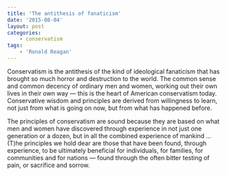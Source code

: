 ```yaml
---
title: 'The antithesis of fanaticism'
date: '2015-08-04'
layout: post
categories:
    - conservatism
tags:
    - 'Ronald Reagan'
---
```


Conservatism is the antithesis of the kind of ideological fanaticism that has brought so much horror and destruction to the world. The common sense and common decency of ordinary men and women, working out their own lives in their own way — this is the heart of American conservatism today. Conservative wisdom and principles are derived from willingness to learn, not just from what is going on now, but from what has happened before.  
   
The principles of conservatism are sound because they are based on what men and women have discovered through experience in not just one generation or a dozen, but in all the combined experience of mankind … (T)he principles we hold dear are those that have been found, through experience, to be ultimately beneficial for individuals, for families, for communities and for nations — found through the often bitter testing of pain, or sacrifice and sorrow.